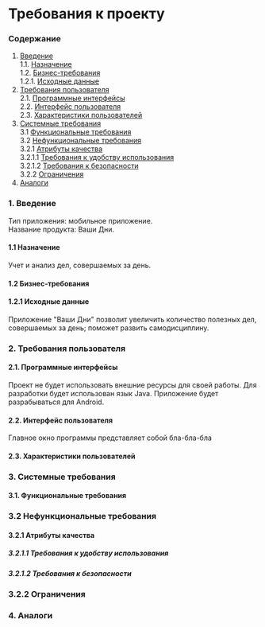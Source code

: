# Требования к проекту
### Содержание
1. [Введение](#1) <br>
  1.1. [Назначение](#1.1) <br>
  1.2. [Бизнес-требования](#1.2) <br>
    1.2.1. [Исходные данные](#1.2.1) <br>
2. [Требования пользователя](#2) <br>
  2.1. [Программные интерфейсы](#2.1) <br>
  2.2. [Интерфейс пользователя](#2.2) <br>
  2.3. [Характеристики пользователей](#2.3) <br>
3. [Системные требования](#3) <br>
  3.1 [Функциональные требования](#3.1) <br>
  3.2 [Нефункциональные требования](#3.2) <br>
    3.2.1 [Атрибуты качества](#3.2.1) <br>
      3.2.1.1 [Требования к удобству использования](#3.2.1.1) <br>
      3.2.1.2 [Требования к безопасности](#3.2.1.2) <br>
    3.2.2 [Ограничения](#3.2.2)
 4. [Аналоги](#4) <br>

### 1. Введение <a name="1"></a>
Тип приложения: мобильное приложение. <br>
Название продукта: Ваши Дни.

#### 1.1 Назначение <a name="1.1"></a>
Учет и анализ дел, совершаемых за день.

#### 1.2 Бизнес-требования <a name="1.2"></a>

#### 1.2.1 Исходные данные <a name="1.2.1"></a>
Приложение "Ваши Дни" позволит увеличить количество полезных дел, совершаемых за день; поможет развить самодисциплину.

### 2. Требования пользователя <a name="2"></a>
#### 2.1. Программные интерфейсы <a name="2.1"></a>
Проект не будет использовать внешние ресурсы для своей работы. Для разработки будет использован язык Java. Приложение будет разрабываться для Android.

#### 2.2. Интерфейс пользователя <a name="2.2"></a>
Главное окно программы представляет собой бла-бла-бла



#### 2.3. Характеристики пользователей <a name="2.3"></a>

### 3. Системные требования <a name="3"></a>

#### 3.1. Функциональные требования <a name="3.1"></a>

### 3.2 Нефункциональные требования <a name="3.2"></a>

#### 3.2.1 Атрибуты качества <a name="3.2.1"></a>

##### 3.2.1.1 Требования к удобству использования <a name="3.2.1.1"></a>

##### 3.2.1.2 Требования к безопасности <a name="3.2.1.2"></a>

### 3.2.2 Ограничения <a name="3.2.2"></a>

### 4. Аналоги <a name="4"></a>
